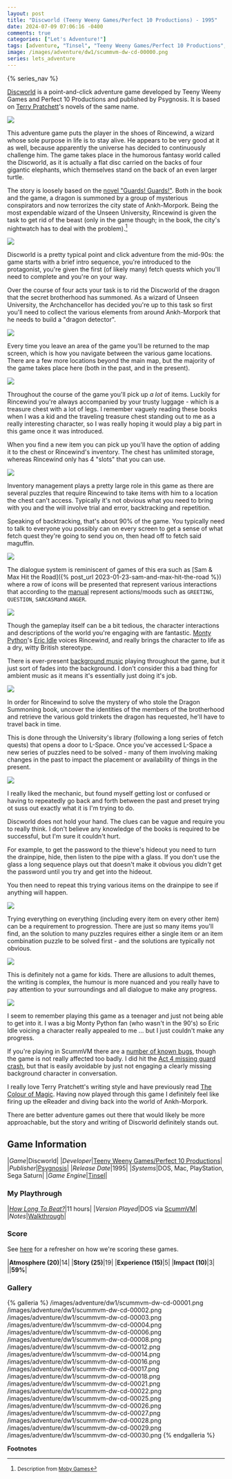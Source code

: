 ```yaml
---
layout: post
title: "Discworld (Teeny Weeny Games/Perfect 10 Productions) - 1995"
date: 2024-07-09 07:06:16 -0400
comments: true
categories: ["Let's Adventure!"]
tags: [adventure, "Tinsel", "Teeny Weeny Games/Perfect 10 Productions", "Psygnosis"]
image: /images/adventure/dw1/scummvm-dw-cd-00000.png
series: lets_adventure
---
```

{% series_nav %}

[Discworld](https://en.wikipedia.org/wiki/Discworld_(video_game)) is a point-and-click adventure game developed by Teeny Weeny Games and Perfect 10 Productions and published by Psygnosis. It is based on [Terry Pratchett](https://en.wikipedia.org/wiki/Terry_Pratchett)'s novels of the same name.

![](/images/adventure/dw1/scummvm-dw-cd-00011.png)

This adventure game puts the player in the shoes of Rincewind, a wizard whose sole purpose in life is to stay alive. He appears to be very good at it as well, because apparently the universe has decided to continuously challenge him. The game takes place in the humorous fantasy world called the Discworld, as it is actually a flat disc carried on the backs of four gigantic elephants, which themselves stand on the back of an even larger turtle.

The story is loosely based on the [novel "Guards! Guards!"](https://en.wikipedia.org/wiki/Guards!_Guards!). Both in the book and the game, a dragon is summoned by a group of mysterious conspirators and now terrorizes the city state of Ankh-Morpork. Being the most expendable wizard of the Unseen University, Rincewind is given the task to get rid of the beast (only in the game though; in the book, the city's nightwatch has to deal with the problem).[^1]

![](/images/adventure/dw1/scummvm-dw-cd-00015.png)

Discworld is a pretty typical point and click adventure from the mid-90s: the game starts with a brief intro sequence, you're introduced to the protagonist, you're given the first (of likely many) fetch quests which you'll need to complete and you're on your way.

Over the course of four acts your task is to rid the Discworld of the dragon that the secret brotherhood has summoned. As a wizard of Unseen University, the Archchancellor has decided you're up to this task so first you'll need to collect the various elements from around Ankh-Morpork that he needs to build a "dragon detector".

![](/images/adventure/dw1/scummvm-dw-cd-00005.png)

Every time you leave an area of the game you'll be returned to the map screen, which is how you navigate between the various game locations. There are a few more locations beyond the main map, but the majority of the game takes place here (both in the past, and in the present).

![](/images/adventure/dw1/scummvm-dw-cd-00010.png)

Throughout the course of the game you'll pick up _a lot_ of items. Luckily for Rincewind you're always accompanied by your trusty luggage - which is a treasure chest with a lot of legs. I remember vaguely reading these books when I was a kid and the traveling treasure chest standing out to me as a really interesting character, so I was really hoping it would play a big part in this game once it was introduced.

When you find a new item you can pick up you'll have the option of adding it to the chest or Rincewind's inventory. The chest has unlimited storage, whereas Rincewind only has 4 "slots" that you can use.

![](/images/adventure/dw1/scummvm-dw-cd-00013.png)

Inventory management plays a pretty large role in this game as there are several puzzles that require Rincewind to take items with him to a location the chest can't access. Typically it's not obvious what you need to bring with you and the will involve trial and error, backtracking and repetition.

Speaking of backtracking, that's about 90% of the game. You typically need to talk to everyone you possibly can on every screen to get a sense of what fetch quest they're going to send you on, then head off to fetch said maguffin.

![](/images/adventure/dw1/scummvm-dw-cd-00007.png)

The dialogue system is reminiscent of games of this era such as [Sam & Max Hit the Road]({% post_url 2023-01-23-sam-and-max-hit-the-road %}) where a row of icons will be presented that represent various interactions that according to the [manual](https://archive.org/details/discworld-manual/page/n7/mode/2up) represent actions/moods such as `GREETING`, `QUESTION`, `SARCASM`and `ANGER`.

![](/images/adventure/dw1/scummvm-dw-cd-00009.png)

Though the gameplay itself can be a bit tedious, the character interactions and descriptions of the world you're engaging with are fantastic. [Monty Python](https://en.wikipedia.org/wiki/Monty_Python)'s [Eric Idle](https://en.wikipedia.org/wiki/Eric_Idle) voices Rincewind, and really brings the character to life as a dry, witty British stereotype.

There is ever-present [background music](https://www.youtube.com/watch?v=_dxSji16tOc&list=PL9434353ADDF48CD6) playing throughout the game, but it just sort of fades into the background. I don't consider this a bad thing for ambient music as it means it's essentially just doing it's job.

![](/images/adventure/dw1/scummvm-dw-cd-00019.png)

In order for Rincewind to solve the mystery of who stole the Dragon Summoning book, uncover the identities of the members of the brotherhood and retrieve the various gold trinkets the dragon has requested, he'll have to travel back in time.

This is done through the University's library (following a long series of fetch quests) that opens a door to L-Space. Once you've accessed L-Space a new series of puzzles need to be solved - many of them involving making changes in the past to impact the placement or availability of things in the present.

![](/images/adventure/dw1/scummvm-dw-cd-00020.png)

I really liked the mechanic, but found myself getting lost or confused or having to repeatedly go back and forth between the past and preset trying ot suss out exactly what it is I'm trying to do.

Discworld does not hold your hand. The clues can be vague and require you to really think. I don't believe any knowledge of the books is required to be successful, but I'm sure it couldn't hurt.

For example, to get the password to the thieve's hideout you need to turn the drainpipe, hide, then listen to the pipe with a glass. If you don't use the glass a long sequence plays out that doesn't make it obvious you _didn't_ get the password until you try and get into the hideout.

You then need to repeat this trying various items on the drainpipe to see if anything will happen.

![](/images/adventure/dw1/scummvm-dw-cd-00024.png)

Trying everything on everything (including every item on every other item) can be a requirement to progression. There are just so many items you'll find, an the solution to many puzzles requires either a single item or an item combination puzzle to be solved first - and the solutions are typically not obvious.

![](/images/adventure/dw1/scummvm-dw-cd-00023.png)

This is definitely not a game for kids. There are allusions to adult themes, the writing is complex, the humour is more nuanced and you really have to pay attention to your surroundings and all dialogue to make any progress.

![](/images/adventure/dw1/scummvm-dw-cd-00031.png)

I seem to remember playing this game as a teenager and just not being able to get into it. I was a big Monty Python fan (who wasn't in the 90's) so Eric Idle voicing a character really appealed to me ... but I just couldn't make any progress.

If you're playing in ScummVM there are a [number of known bugs](https://bugs.scummvm.org/query?game=Discworld&status=new&status=pending&order=priority), though the game is not really affected too badly. I did hit the [Act 4 missing guard crash](https://bugs.scummvm.org/ticket/10659), but that is easily avoidable by just not engaging a clearly missing background character in conversation.

I really love Terry Pratchett's writing style and have previously read [The Colour of Magic](https://en.wikipedia.org/wiki/The_Colour_of_Magic). Having now played through this game I definitely feel like firing up the eReader and diving back into the world of Ankh-Morpork.

There are better adventure games out there that would likely be more approachable, but the story and writing of Discworld definitely stands out.

## Game Information

|*Game*|Discworld|
|*Developer*|[Teeny Weeny Games/Perfect 10 Productions](https://en.wikipedia.org/wiki/Perfect_Entertainment)|
|*Publisher*|[Psygnosis](https://en.wikipedia.org/wiki/Psygnosis)|
|*Release Date*|1995|
|*Systems*|DOS, Mac, PlayStation, Sega Saturn|
|*Game Engine*|[Tinsel](https://wiki.scummvm.org/index.php?title=Tinsel)|

### My Playthrough

|[*How Long To Beat?*](https://howlongtobeat.com/game/2589)|11 hours|
|*Version Played*|DOS via [ScummVM](https://www.scummvm.org/)|
|*Notes*|[Walkthrough](https://adventuregamers.com/walkthrough/full/discworld)|

### Score

See [here](https://www.alexbevi.com/blog/2021/07/28/adventure-games-1980-1999/#scoring) for a refresher on how we're scoring these games.

|**Atmosphere (20)**|14|
|**Story (25)**|19|
|**Experience (15)**|5|
|**Impact (10)**|3|
||**59%**|

### Gallery

{% galleria %}
/images/adventure/dw1/scummvm-dw-cd-00001.png
/images/adventure/dw1/scummvm-dw-cd-00002.png
/images/adventure/dw1/scummvm-dw-cd-00003.png
/images/adventure/dw1/scummvm-dw-cd-00004.png
/images/adventure/dw1/scummvm-dw-cd-00006.png
/images/adventure/dw1/scummvm-dw-cd-00008.png
/images/adventure/dw1/scummvm-dw-cd-00012.png
/images/adventure/dw1/scummvm-dw-cd-00014.png
/images/adventure/dw1/scummvm-dw-cd-00016.png
/images/adventure/dw1/scummvm-dw-cd-00017.png
/images/adventure/dw1/scummvm-dw-cd-00018.png
/images/adventure/dw1/scummvm-dw-cd-00021.png
/images/adventure/dw1/scummvm-dw-cd-00022.png
/images/adventure/dw1/scummvm-dw-cd-00025.png
/images/adventure/dw1/scummvm-dw-cd-00026.png
/images/adventure/dw1/scummvm-dw-cd-00027.png
/images/adventure/dw1/scummvm-dw-cd-00028.png
/images/adventure/dw1/scummvm-dw-cd-00029.png
/images/adventure/dw1/scummvm-dw-cd-00030.png
{% endgalleria %}

**Footnotes**

[^1]: <small>Description from [Moby Games](https://www.mobygames.com/game/184/discworld/)</small>
